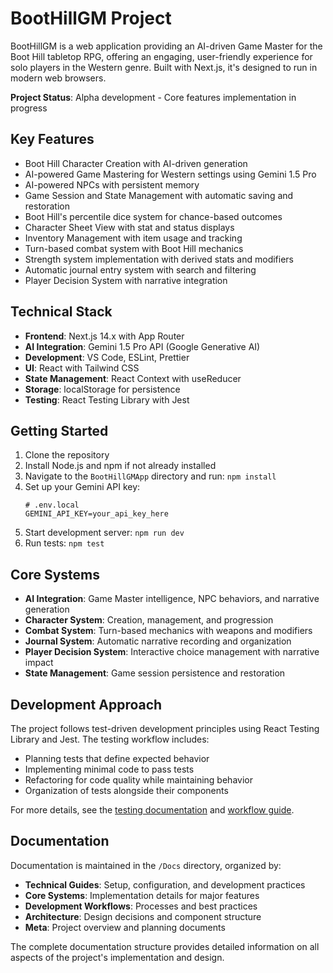 # BootHillGM Project

BootHillGM is a web application providing an AI-driven Game Master for the Boot Hill tabletop RPG, offering an engaging, user-friendly experience for solo players in the Western genre. Built with Next.js, it's designed to run in modern web browsers.

**Project Status**: Alpha development - Core features implementation in progress

## Key Features

- Boot Hill Character Creation with AI-driven generation
- AI-powered Game Mastering for Western settings using Gemini 1.5 Pro
- AI-powered NPCs with persistent memory
- Game Session and State Management with automatic saving and restoration
- Boot Hill's percentile dice system for chance-based outcomes
- Character Sheet View with stat and status displays
- Inventory Management with item usage and tracking
- Turn-based combat system with Boot Hill mechanics
- Strength system implementation with derived stats and modifiers
- Automatic journal entry system with search and filtering
- Player Decision System with narrative integration

## Technical Stack

- **Frontend**: Next.js 14.x with App Router
- **AI Integration**: Gemini 1.5 Pro API (Google Generative AI)
- **Development**: VS Code, ESLint, Prettier
- **UI**: React with Tailwind CSS
- **State Management**: React Context with useReducer
- **Storage**: localStorage for persistence
- **Testing**: React Testing Library with Jest

## Getting Started

1. Clone the repository
2. Install Node.js and npm if not already installed
3. Navigate to the `BootHillGMApp` directory and run: `npm install`
4. Set up your Gemini API key:
   ```
   # .env.local
   GEMINI_API_KEY=your_api_key_here
   ```
5. Start development server: `npm run dev`
6. Run tests: `npm test`

## Core Systems

- **AI Integration**: Game Master intelligence, NPC behaviors, and narrative generation
- **Character System**: Creation, management, and progression
- **Combat System**: Turn-based mechanics with weapons and modifiers
- **Journal System**: Automatic narrative recording and organization
- **Player Decision System**: Interactive choice management with narrative impact
- **State Management**: Game session persistence and restoration

## Development Approach

The project follows test-driven development principles using React Testing Library and Jest. The testing workflow includes:

- Planning tests that define expected behavior
- Implementing minimal code to pass tests
- Refactoring for code quality while maintaining behavior
- Organization of tests alongside their components

For more details, see the [testing documentation](Docs/technical-guides/testing-guide.md) and [workflow guide](Docs/development/workflows/testing-workflow.md).

## Documentation

Documentation is maintained in the `/Docs` directory, organized by:

- **Technical Guides**: Setup, configuration, and development practices
- **Core Systems**: Implementation details for major features
- **Development Workflows**: Processes and best practices
- **Architecture**: Design decisions and component structure
- **Meta**: Project overview and planning documents

The complete documentation structure provides detailed information on all aspects of the project's implementation and design.